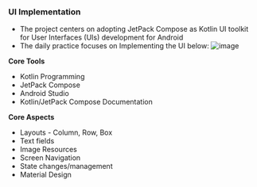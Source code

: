 ### UI Implementation
- The project centers on adopting JetPack Compose as Kotlin UI toolkit for User Interfaces (UIs) development for Android
- The daily practice focuses on Implementing the UI below:
![image](https://user-images.githubusercontent.com/77758884/202840921-b070b1be-1ee5-4a5d-8ad8-e24dd65f7568.png)

**Core Tools**
-  Kotlin Programming
- JetPack Compose
- Android Studio
- Kotlin/JetPack Compose Documentation

**Core Aspects**
- Layouts - Column, Row, Box
- Text fields
- Image Resources
- Screen Navigation
- State changes/management
- Material Design
